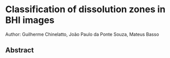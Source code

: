 # Classification of dissolution zones in BHI images
Author: Guilherme Chinelatto, João Paulo da Ponte Souza, Mateus Basso

## Abstract